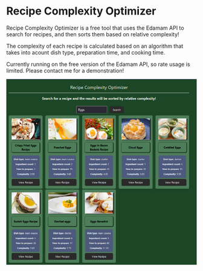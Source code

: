 # Recipe Complexity Optimizer

Recipe Complexity Optimizer is a free tool that uses the Edamam API to search for recipes, and then sorts them based on relative complexity!

The complexity of each recipe is calculated based on an algorithm that takes into acount dish type, preparation time, and cooking time.

Currently running on the free version of the Edamam API, so rate usage is limited. Please contact me for a demonstration!

![Recipe Complexity Optimizer Screenshot](./src\images\readmeImage.PNG)